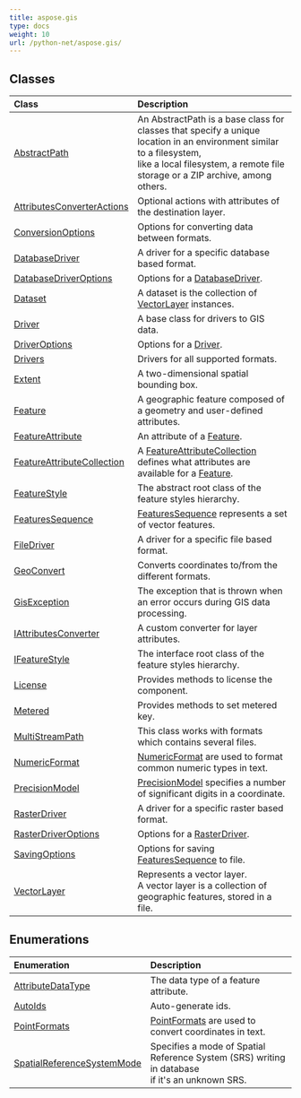 ```yaml
---
title: aspose.gis
type: docs
weight: 10
url: /python-net/aspose.gis/
---
```





## **Classes**
| **Class** | **Description** |
| :- | :- |
| [AbstractPath](/psd/python-net/aspose.gis/abstractpath/) | An <c>AbstractPath</c> is a base class for classes that specify a unique location in an environment similar to a filesystem,<br/>            like a local filesystem, a remote file storage or a ZIP archive, among others. |
| [AttributesConverterActions](/psd/python-net/aspose.gis/attributesconverteractions/) | Optional actions with attributes of the destination layer. |
| [ConversionOptions](/psd/python-net/aspose.gis/conversionoptions/) | Options for converting data between formats. |
| [DatabaseDriver](/psd/python-net/aspose.gis/databasedriver/) | A driver for a specific database based format. |
| [DatabaseDriverOptions](/psd/python-net/aspose.gis/databasedriveroptions/) | Options for a [DatabaseDriver](/psd/python-net/aspose.gis/databasedriver/). |
| [Dataset](/psd/python-net/aspose.gis/dataset/) | A dataset is the collection of [VectorLayer](/psd/python-net/aspose.gis/vectorlayer/) instances. |
| [Driver](/psd/python-net/aspose.gis/driver/) | A base class for drivers to GIS data. |
| [DriverOptions](/psd/python-net/aspose.gis/driveroptions/) | Options for a [Driver](/psd/python-net/aspose.gis/driver/). |
| [Drivers](/psd/python-net/aspose.gis/drivers/) | Drivers for all supported formats. |
| [Extent](/psd/python-net/aspose.gis/extent/) | A two-dimensional spatial bounding box. |
| [Feature](/psd/python-net/aspose.gis/feature/) | A geographic feature composed of a geometry and user-defined attributes. |
| [FeatureAttribute](/psd/python-net/aspose.gis/featureattribute/) | An attribute of a [Feature](/psd/python-net/aspose.gis/feature/). |
| [FeatureAttributeCollection](/psd/python-net/aspose.gis/featureattributecollection/) | A [FeatureAttributeCollection](/psd/python-net/aspose.gis/featureattributecollection/) defines what attributes are available for a [Feature](/psd/python-net/aspose.gis/feature/). |
| [FeatureStyle](/psd/python-net/aspose.gis/featurestyle/) | The abstract root class of the feature styles hierarchy. |
| [FeaturesSequence](/psd/python-net/aspose.gis/featuressequence/) | [FeaturesSequence](/psd/python-net/aspose.gis/featuressequence/) represents a set of vector features. |
| [FileDriver](/psd/python-net/aspose.gis/filedriver/) | A driver for a specific file based format. |
| [GeoConvert](/psd/python-net/aspose.gis/geoconvert/) | Converts coordinates to/from the different formats. |
| [GisException](/psd/python-net/aspose.gis/gisexception/) | The exception that is thrown when an error occurs during GIS data processing. |
| [IAttributesConverter](/psd/python-net/aspose.gis/iattributesconverter/) | A custom converter for layer attributes. |
| [IFeatureStyle](/psd/python-net/aspose.gis/ifeaturestyle/) | The interface root class of the feature styles hierarchy. |
| [License](/psd/python-net/aspose.gis/license/) | Provides methods to license the component. |
| [Metered](/psd/python-net/aspose.gis/metered/) | Provides methods to set metered key. |
| [MultiStreamPath](/psd/python-net/aspose.gis/multistreampath/) | This class works with formats which contains several files. |
| [NumericFormat](/psd/python-net/aspose.gis/numericformat/) | [NumericFormat](/psd/python-net/aspose.gis/numericformat/) are used to format common numeric types in text. |
| [PrecisionModel](/psd/python-net/aspose.gis/precisionmodel/) | [PrecisionModel](/psd/python-net/aspose.gis/precisionmodel/) specifies a number of significant digits in a coordinate. |
| [RasterDriver](/psd/python-net/aspose.gis/rasterdriver/) | A driver for a specific raster based format. |
| [RasterDriverOptions](/psd/python-net/aspose.gis/rasterdriveroptions/) | Options for a [RasterDriver](/psd/python-net/aspose.gis/rasterdriver/). |
| [SavingOptions](/psd/python-net/aspose.gis/savingoptions/) | Options for saving [FeaturesSequence](/psd/python-net/aspose.gis/featuressequence/) to file. |
| [VectorLayer](/psd/python-net/aspose.gis/vectorlayer/) | Represents a vector layer.<br/>            A vector layer is a collection of geographic features, stored in a file. |
## **Enumerations**
| **Enumeration** | **Description** |
| :- | :- |
| [AttributeDataType](/psd/python-net/aspose.gis/attributedatatype/) | The data type of a feature attribute. |
| [AutoIds](/psd/python-net/aspose.gis/autoids/) | Auto-generate ids. |
| [PointFormats](/psd/python-net/aspose.gis/pointformats/) | [PointFormats](/psd/python-net/aspose.gis/pointformats/) are used to convert coordinates in text. |
| [SpatialReferenceSystemMode](/psd/python-net/aspose.gis/spatialreferencesystemmode/) | Specifies a mode of Spatial Reference System (SRS) writing in database<br/>            if it's an unknown SRS. |
